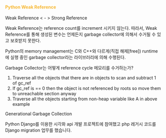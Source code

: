 #### <span style='color:#f7b731'>Python Weak Reference</span>

Weak Reference < - > Strong Reference

Weak Reference는 reference count를 increment 시키지 않는다.
따라서, Weak Reference를 통해 생성된 변수는 언제든지 garbage collector에 의해서 수거될 수 있고 보호받지 못한다.

Python의 memory management는 C와 C++와 다르게(직접 해제[free]) runtime에 실행 중인 garbage collector라는 라이브러리에 의해 수행된다.

Garbage Collector는 어떻게 reference cycle 메모리를 수거하는가?

1. Traverse all the objects that there are in objects to scan and subtract 1 of gc_ref
2. If gc_ref is == 0 then the object is not referenced by roots so move them to unreachable section anyway
3. Traverse all the objects starting from non-heap variable like A in above example



Generational Garbage Collection


Python Django를 이용한 시각화 api 개발 프로젝트에 참여했고 php 레거시 코드를 Django migration 업무를 했습니다.